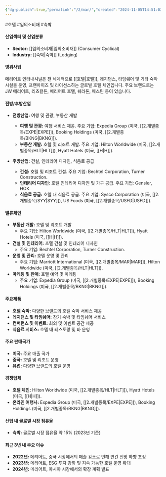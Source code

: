 ```yaml
---
{"dg-publish":true,"permalink":"/2/mar/","created":"2024-11-05T14:51:03.465+09:00","updated":"2025-06-03T20:06:00.012+09:00"}
---
```


#호텔 #임의소비재 #숙박 

#### 산업섹터 및 산업분류

- **Sector:** [[임의소비재\|임의소비재]] (Consumer Cyclical)
- **Industry:** [[숙박\|숙박]] (Lodging)

#### 영위사업

메리어트 인터내셔널은 전 세계적으로 [[호텔\|호텔]], 레지던스, 타임쉐어 및 기타 숙박 시설을 운영, 프랜차이즈 및 라이선스하는 글로벌 호텔 체인입니다. 주요 브랜드로는 JW 메리어트, 리츠칼튼, 메리어트 호텔, 쉐라톤, 웨스틴 등이 있습니다.

#### 전방/후방산업

- **전방산업:** 여행 및 관광, 부동산 개발
    
    - **여행 및 관광:** 여행 서비스 제공. 주요 기업: Expedia Group (미국, [[2.개별종목/EXPE\|EXPE]]), Booking Holdings (미국, [[2.개별종목/BKNG\|BKNG]]).
    - **부동산 개발:** 호텔 및 리조트 개발. 주요 기업: Hilton Worldwide (미국, [[2.개별종목/HLT\|HLT]]), Hyatt Hotels (미국, [[H\|H]]).
- **후방산업:** 건설, 인테리어 디자인, 식음료 공급
    
    - **건설:** 호텔 및 리조트 건설. 주요 기업: Bechtel Corporation, Turner Construction.
    - **인테리어 디자인:** 호텔 인테리어 디자인 및 가구 공급. 주요 기업: Gensler, HOK.
    - **식음료 공급:** 호텔 내 식음료 공급. 주요 기업: Sysco Corporation (미국, [[2.개별종목/SYY\|SYY]]), US Foods (미국, [[2.개별종목/USFD\|USFD]]).

#### 밸류체인

- **부동산 개발:** 호텔 및 리조트 개발
    - 주요 기업: Hilton Worldwide (미국, [[2.개별종목/HLT\|HLT]]), Hyatt Hotels (미국, [[H\|H]]).
- **건설 및 인테리어:** 호텔 건설 및 인테리어 디자인
    - 주요 기업: Bechtel Corporation, Turner Construction.
- **운영 및 관리:** 호텔 운영 및 관리
    - 주요 기업: Marriott International (미국, [[2.개별종목/MAR\|MAR]]), Hilton Worldwide (미국, [[2.개별종목/HLT\|HLT]]).
- **마케팅 및 판매:** 호텔 예약 및 마케팅
    - 주요 기업: Expedia Group (미국, [[2.개별종목/EXPE\|EXPE]]), Booking Holdings (미국, [[2.개별종목/BKNG\|BKNG]]).

#### 주요제품

- **호텔 숙박:** 다양한 브랜드의 호텔 숙박 서비스 제공
- **레지던스 및 타임쉐어:** 장기 숙박 및 타임쉐어 서비스
- **컨퍼런스 및 이벤트:** 회의 및 이벤트 공간 제공
- **식음료 서비스:** 호텔 내 레스토랑 및 바 운영

#### 주요 판매국가

- **미국:** 주요 매출 국가
- **중국:** 호텔 및 리조트 운영
- **유럽:** 다양한 브랜드의 호텔 운영

#### 경쟁업체

- **호텔 체인:** Hilton Worldwide (미국, [[2.개별종목/HLT\|HLT]]), Hyatt Hotels (미국, [[H\|H]]).
- **온라인 여행사:** Expedia Group (미국, [[2.개별종목/EXPE\|EXPE]]), Booking Holdings (미국, [[2.개별종목/BKNG\|BKNG]]).

#### 산업 내 글로벌 시장 점유율

- **숙박:** 글로벌 시장 점유율 약 15% (2023년 기준)

#### 최근 3년 내 주요 이슈

- **2022년:** 메리어트, 중국 시장에서의 매출 감소로 인해 연간 전망 하향 조정
- **2023년:** 메리어트, ESG 투자 강화 및 지속 가능한 호텔 운영 확대
- **2024년:** 메리어트, 아시아 시장에서의 확장 계획 발표